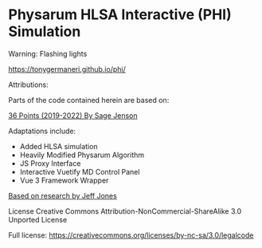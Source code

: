 # Physarum HLSA Interactive (PHI) Simulation

Warning: Flashing lights

https://tonygermaneri.github.io/phi/

Attributions:

Parts of the code contained herein are based on:

[36 Points (2019-2022) By Sage Jenson](https://www.sagejenson.com/36points)

Adaptations include:

* Added HLSA simulation
* Heavily Modified Physarum Algorithm
* JS Proxy Interface
* Interactive Vuetify MD Control Panel
* Vue 3 Framework Wrapper

[Based on research by Jeff Jones](https://uwe-repository.worktribe.com/output/980579/characteristics-of-pattern-formation-and-evolution-in-approximations-of-physarum-transport-networks)

License Creative Commons Attribution-NonCommercial-ShareAlike 3.0 Unported License

Full license: https://creativecommons.org/licenses/by-nc-sa/3.0/legalcode
